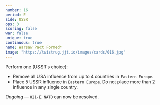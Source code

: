 ```yaml
---
number: 16
period: E
side: USSR
ops: 3
scoring: false
war: false
unique: true
continuous: true
name: Warsaw Pact Formed*
image: "https://twistrug.jjt.io/images/cards/016.jpg"
---
```

Perform one (USSR's choice):
* Remove all USA influence from up to 4 countries in `Eastern Europe`.
* Place 5 USSR influence in `Eastern Europe`. Do not place more than 2 influence in any single country.

*Ongoing* — `021-E NATO` can now be resolved.
